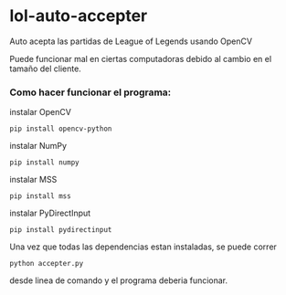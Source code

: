 # lol-auto-accepter
Auto acepta las partidas de League of Legends usando OpenCV

Puede funcionar mal en ciertas computadoras debido al cambio en el tamaño del cliente.

<h3>Como hacer funcionar el programa:</h3>

instalar OpenCV
```
pip install opencv-python
```

instalar NumPy
```
pip install numpy
```

instalar MSS
```
pip install mss
```

instalar PyDirectInput
```
pip install pydirectinput
```

Una vez que todas las dependencias estan instaladas, se puede correr
```
python accepter.py
```
desde linea de comando y el programa deberia funcionar.
